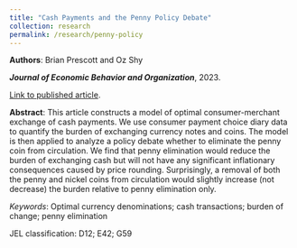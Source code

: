 ```yaml
---
title: "Cash Payments and the Penny Policy Debate"
collection: research
permalink: /research/penny-policy
---
```


__Authors__: Brian Prescott and Oz Shy

**_Journal of Economic Behavior and Organization_**, 2023.

[Link to published article](https://doi.org/10.1016/j.jebo.2023.01.024).

**Abstract**: This article constructs a model of optimal consumer-merchant exchange of cash payments. We use consumer payment choice diary data to quantify the burden of exchanging currency notes and coins. The model is then applied to analyze a policy debate whether to eliminate the penny coin from circulation. We find that penny elimination would reduce the burden of exchanging cash but will not have any significant inflationary consequences caused by price rounding. Surprisingly, a removal of both the penny and nickel coins from circulation would slightly increase (not decrease) the burden relative to penny elimination only.

*Keywords*: Optimal currency denominations; cash transactions; burden of change; penny elimination

JEL classification: D12; E42; G59